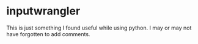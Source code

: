 # inputwrangler
This is just something I found useful while using python. I may or may not have forgotten to add comments.
